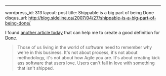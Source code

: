 --- 
wordpress_id: 313
layout: post
title: Shippable is a big part of being Done
disqus_url: http://blog.sideline.ca/2007/04/27/shippable-is-a-big-part-of-being-done/

<p>I found <a href="http://iqueryable.com/2007/02/15/AreYouAShipper.aspx">another article today</a> that can help me to create a good definition for <a href="http://www.sideline.ca/2007/04/08/what-does-done-mean">Done</a>.</p>

<blockquote>
	Those of us living in the world of software need to remember why we're in this business.  It's not about process, it's not about methodology, it's not about how Agile you are. It's about creating kick ass software that users love.  Users can't fall in love with something that isn't shipped.
	</blockquote>
